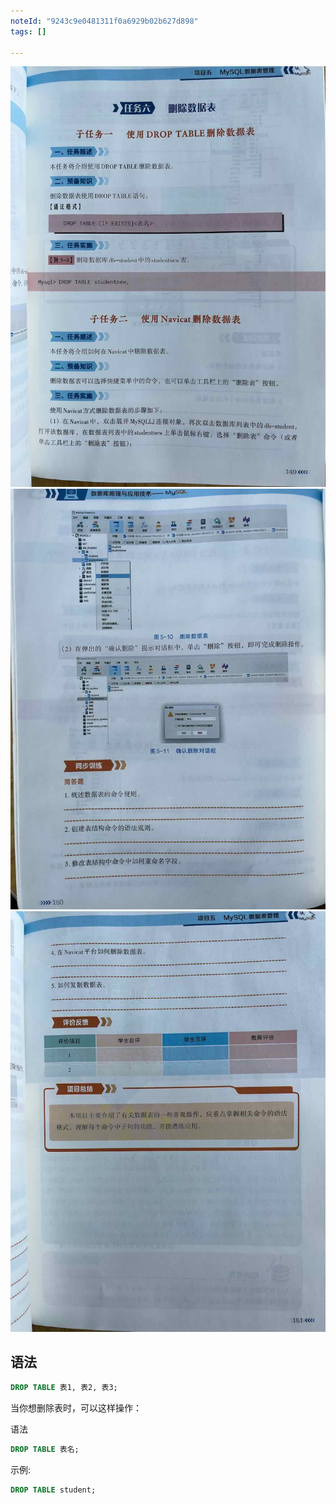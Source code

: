 ```yaml
---
noteId: "9243c9e0481311f0a6929b02b627d898"
tags: []

---
```



![复制数据表](../images/149.jpeg) 
![复制数据表](../images/150.jpeg) 
![复制数据表](../images/151.jpeg)  

## 语法

```sql
DROP TABLE 表1, 表2, 表3;
```


当你想删除表时，可以这样操作：

语法

```sql
DROP TABLE 表名;
```

示例: 

```sql
DROP TABLE student;
```
